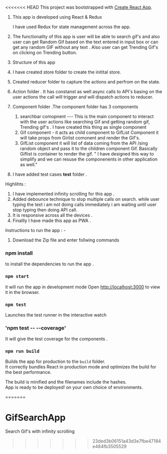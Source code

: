 <<<<<<< HEAD
This project was bootstrapped with [Create React App](https://github.com/facebook/create-react-app).

1. This app is developed using React & Redux

     I have used Redux for state management across the app.

2. The functionality of this app is user will be able to search gif's and also user can get Random Gif based on the text entered in input box or can get any random GIF without any text . Also user can get Trending Gif's on clicking on Trending button.

3. Structure of this app
  1. I have created store folder to create the initital store.
  2. Created reducer folder to capture the actions and perfrom on the state.
  3. Action folder . It has constanst as well async calls to API's basing on the user actions the call will trigger and will dispatch actions to reducer.
  4. Component folder .The component folder has 3 components
      1. searchbar comopnent --- This is the main component to interact with the user actions like searching Gif and getting random gif, Trending gif's . I have created this thing as single component
      2. Gif component - it acts as child component to GifList Component it will take props from Girlist comonent and render the Gif's.
      3. GifList component it will list of data coming from the API /sing random object and pass it to the children component Gif. Basically Giflist is container to render the gif.
  " I have designed this way to simplify and we can resuse the componenents in other application as well."
  5. I have added test cases __test__ folder .

Highlihts :

1. I have implemented infinity scrolling for this app .
2. Added debounce technique to stop multiple calls on search. while user typing the text i am not doing calls immediately i am waiting until user stop typing then doing API call.
3. It is responsive across all the devices .
4. Finallly I have made this app as PWA .


Instructions to run the app : -

1. Download the Zip file and enter follwing commands

 ### npm install

 to install the dependencies to run the app .

 ### `npm start`

 it will run the app in development mode
 Open [http://localhost:3000](http://localhost:3000) to view it in the browser.

### `npm test`

Launches the test runner in the interactive watch

### 'npm test -- --coverage'

It will give the test coverage for the components .


### `npm run build`

Builds the app for production to the `build` folder.<br>
It correctly bundles React in production mode and optimizes the build for the best performance.

The build is minified and the filenames include the hashes.<br>
App is ready to be deployed! on your own choice of environments.

=======
# GifSearchApp
Search Gif's with infinity scrolling
>>>>>>> 23ded3b06151a43d3e7fbe47184e484fb3505529

